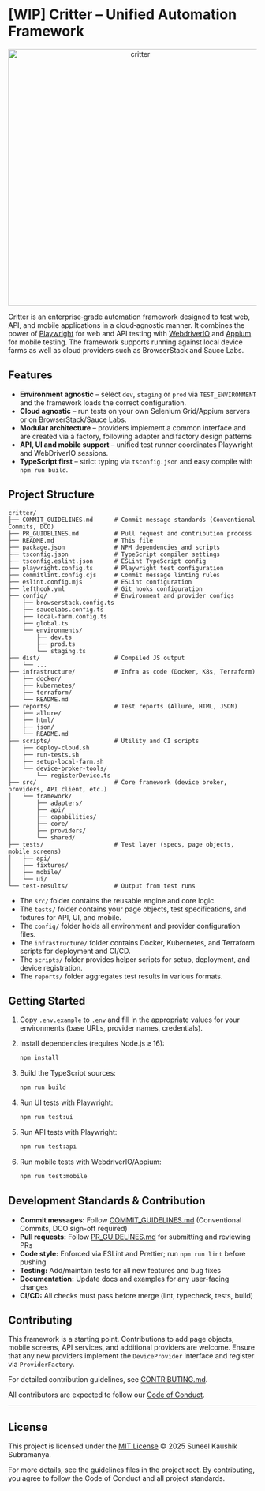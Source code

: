 # [WIP] Critter – Unified Automation Framework

<p align="center"><img width="520" height="520" alt="critter" src="https://github.com/user-attachments/assets/f6e59ef4-bd88-4b77-92e3-0ddad055c1e8" /></p>

Critter is an enterprise‑grade automation framework designed to test web, API, and mobile applications in a cloud‑agnostic manner. It combines the power of [Playwright](https://playwright.dev/) for web and API testing with [WebdriverIO](https://webdriver.io/) and [Appium](https://appium.io/) for mobile testing. The framework supports running against local device farms as well as cloud providers such as BrowserStack and Sauce Labs.

## Features

- **Environment agnostic** – select `dev`, `staging` or `prod` via `TEST_ENVIRONMENT` and the framework loads the correct configuration.
- **Cloud agnostic** – run tests on your own Selenium Grid/Appium servers or on BrowserStack/Sauce Labs.
- **Modular architecture** – providers implement a common interface and are created via a factory, following adapter and factory design patterns
- **API, UI and mobile support** – unified test runner coordinates Playwright and WebDriverIO sessions.
- **TypeScript first** – strict typing via `tsconfig.json` and easy compile with `npm run build`.

## Project Structure

```
critter/
├── COMMIT_GUIDELINES.md      # Commit message standards (Conventional Commits, DCO)
├── PR_GUIDELINES.md          # Pull request and contribution process
├── README.md                 # This file
├── package.json              # NPM dependencies and scripts
├── tsconfig.json             # TypeScript compiler settings
├── tsconfig.eslint.json      # ESLint TypeScript config
├── playwright.config.ts      # Playwright test configuration
├── commitlint.config.cjs     # Commit message linting rules
├── eslint.config.mjs         # ESLint configuration
├── lefthook.yml              # Git hooks configuration
├── config/                   # Environment and provider configs
│   ├── browserstack.config.ts
│   ├── saucelabs.config.ts
│   ├── local-farm.config.ts
│   ├── global.ts
│   └── environments/
│       ├── dev.ts
│       ├── prod.ts
│       └── staging.ts
├── dist/                     # Compiled JS output
│   └── ...
├── infrastructure/           # Infra as code (Docker, K8s, Terraform)
│   ├── docker/
│   ├── kubernetes/
│   ├── terraform/
│   └── README.md
├── reports/                  # Test reports (Allure, HTML, JSON)
│   ├── allure/
│   ├── html/
│   ├── json/
│   └── README.md
├── scripts/                  # Utility and CI scripts
│   ├── deploy-cloud.sh
│   ├── run-tests.sh
│   ├── setup-local-farm.sh
│   └── device-broker-tools/
│       └── registerDevice.ts
├── src/                      # Core framework (device broker, providers, API client, etc.)
│   └── framework/
│       ├── adapters/
│       ├── api/
│       ├── capabilities/
│       ├── core/
│       ├── providers/
│       └── shared/
├── tests/                    # Test layer (specs, page objects, mobile screens)
│   ├── api/
│   ├── fixtures/
│   ├── mobile/
│   └── ui/
└── test-results/             # Output from test runs
```

- The `src/` folder contains the reusable engine and core logic.
- The `tests/` folder contains your page objects, test specifications, and fixtures for API, UI, and mobile.
- The `config/` folder holds all environment and provider configuration files.
- The `infrastructure/` folder contains Docker, Kubernetes, and Terraform scripts for deployment and CI/CD.
- The `scripts/` folder provides helper scripts for setup, deployment, and device registration.
- The `reports/` folder aggregates test results in various formats.

## Getting Started

1. Copy `.env.example` to `.env` and fill in the appropriate values for your environments (base URLs, provider names, credentials).
2. Install dependencies (requires Node.js ≥ 16):

   ```sh
   npm install
   ```

3. Build the TypeScript sources:

   ```sh
   npm run build
   ```

4. Run UI tests with Playwright:

   ```sh
   npm run test:ui
   ```

5. Run API tests with Playwright:

   ```sh
   npm run test:api
   ```

6. Run mobile tests with WebdriverIO/Appium:

   ```sh
   npm run test:mobile
   ```

## Development Standards & Contribution

- **Commit messages:** Follow [COMMIT_GUIDELINES.md](./COMMIT_GUIDELINES.md) (Conventional Commits, DCO sign-off required)
- **Pull requests:** Follow [PR_GUIDELINES.md](./PR_GUIDELINES.md) for submitting and reviewing PRs
- **Code style:** Enforced via ESLint and Prettier; run `npm run lint` before pushing
- **Testing:** Add/maintain tests for all new features and bug fixes
- **Documentation:** Update docs and examples for any user-facing changes
- **CI/CD:** All checks must pass before merge (lint, typecheck, tests, build)

## Contributing

This framework is a starting point. Contributions to add page objects, mobile screens, API services, and additional providers are welcome. Ensure that any new providers implement the `DeviceProvider` interface and register via `ProviderFactory`.

For detailed contribution guidelines, see [CONTRIBUTING.md](./CONTRIBUTING.md).

All contributors are expected to follow our [Code of Conduct](./CODE_OF_CONDUCT.md).

---

## License

This project is licensed under the [MIT License](./LICENSE) © 2025 Suneel Kaushik Subramanya.

For more details, see the guidelines files in the project root. By contributing, you agree to follow the Code of Conduct and all project standards.
